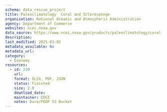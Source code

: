 ```yaml
---
schema: data_rescue_project 
title: Paleoclimatology  Coral and Sclerosponge
organization: National Oceanic and Atmospheric Administration
agency: Department of Commerce
websites: ncei.noaa.gov
data_source: https://www.ncei.noaa.gov/products/paleoclimatology/coral-sclerosponge
description: 
last_modified: 2025-03-02
metadata_available: No
metadata_url: 
category:
  - Economy
resources:
  - id: 220
    url: 
    format: XLSX, PDF, JSON
    status: Finished
    size: 2.0
    download_date: 
    maintainer: EDGI
    notes: Daro/PEDP S3 Bucket
---
```

